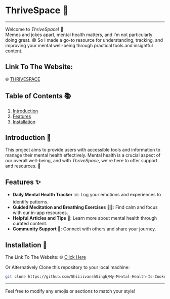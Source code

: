 


# ThriveSpace 🌱
---

Welcome to _ThriveSpace_! 🎉  <br>
Memes and jokes apart, mental health matters, and I’m not particularly doing great. 😅 So I made a go-to resource for understanding, tracking, and improving your mental well-being through practical tools and insightful content.

## **Link To The Website**: 
🌐 [THRIVESPACE](https://bit.ly/3BNKBi1)

## Table of Contents 📚

1. [Introduction](#introduction)
2. [Features](#features)
3. [Installation](#installation)

## Introduction 🧠

This project aims to provide users with accessible tools and information to manage their mental health effectively. Mental health is a crucial aspect of our overall well-being, and with _ThriveSpace_, we're here to offer support and resources. 🤝

## Features ✨

- **Daily Mental Health Tracker** 📊: Log your emotions and experiences to identify patterns.
- **Guided Meditation and Breathing Exercises** 🧘‍♀️: Find calm and focus with our in-app resources.
- **Helpful Articles and Tips** 📝: Learn more about mental health through curated content.
- **Community Support** 👥: Connect with others and share your journey.

## Installation 🔧

The Link To The Website: 🌐 [Click Here](https://bit.ly/3BNKBi1)

Or Alternatively  Clone this repository to your local machine:

```bash
git clone https://github.com/ShiiiivanshSingh/My-Mental-Health-Is-Cooked.git
```

--- 

Feel free to modify any emojis or sections to match your style!